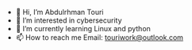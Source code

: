- 👋 Hi, I’m Abdulrhman Touri
- 👀 I’m interested in cybersecurity
- 🌱 I’m currently learning Linux and python
- 📫 How to reach me Email: touriwork@outlook.com

<!---
Touri132/Touri132 is a ✨ special ✨ repository because its `README.md` (this file) appears on your GitHub profile.
You can click the Preview link to take a look at your changes.
--->
